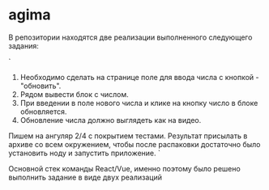 # agima

В репозитории находятся две реализации выполненного следующего задания:

`
1) Необходимо сделать на странице поле для ввода числа с кнопкой - "обновить". 
2) Рядом вывести блок с числом.
3) При введении в поле нового числа и клике на кнопку число в блоке обновляется.
4) Обновление числа должно выглядеть как на видео.

Пишем на ангуляр 2/4 с покрытием тестами.
Результат присылать в архиве со всем окружением, чтобы после распаковки достаточно было установить ноду и запустить приложение.
`

Основной стек команды React/Vue, именно поэтому было решено выполнить задание в виде двух реализаций
